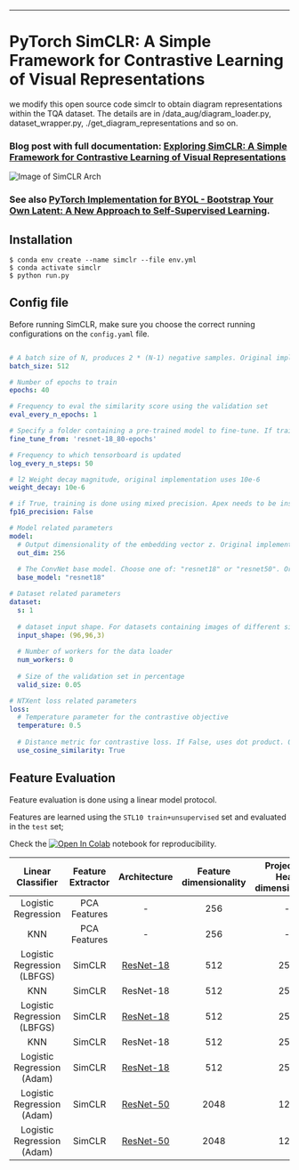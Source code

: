 -----------------------------------------
# PyTorch SimCLR: A Simple Framework for Contrastive Learning of Visual Representations
we modify this open source code simclr to obtain diagram representations within the TQA dataset. The details are in /data_aug/diagram_loader.py, dataset_wrapper.py, ./get_diagram_representations and so on. 
### Blog post with full documentation: [Exploring SimCLR: A Simple Framework for Contrastive Learning of Visual Representations](https://sthalles.github.io/simple-self-supervised-learning/)

![Image of SimCLR Arch](https://sthalles.github.io/assets/contrastive-self-supervised/cover.png)

### See also [PyTorch Implementation for BYOL - Bootstrap Your Own Latent: A New Approach to Self-Supervised Learning](https://github.com/sthalles/PyTorch-BYOL).

## Installation

```
$ conda env create --name simclr --file env.yml
$ conda activate simclr
$ python run.py
```

## Config file

Before running SimCLR, make sure you choose the correct running configurations on the ```config.yaml``` file.

```yaml

# A batch size of N, produces 2 * (N-1) negative samples. Original implementation uses a batch size of 8192
batch_size: 512 

# Number of epochs to train
epochs: 40

# Frequency to eval the similarity score using the validation set
eval_every_n_epochs: 1

# Specify a folder containing a pre-trained model to fine-tune. If training from scratch, pass None.
fine_tune_from: 'resnet-18_80-epochs'

# Frequency to which tensorboard is updated
log_every_n_steps: 50

# l2 Weight decay magnitude, original implementation uses 10e-6
weight_decay: 10e-6

# if True, training is done using mixed precision. Apex needs to be installed in this case.
fp16_precision: False 

# Model related parameters
model:
  # Output dimensionality of the embedding vector z. Original implementation uses 2048
  out_dim: 256 
  
  # The ConvNet base model. Choose one of: "resnet18" or "resnet50". Original implementation uses resnet50
  base_model: "resnet18"

# Dataset related parameters
dataset:
  s: 1
  
  # dataset input shape. For datasets containing images of different size, this defines the final 
  input_shape: (96,96,3) 
  
  # Number of workers for the data loader
  num_workers: 0
  
  # Size of the validation set in percentage
  valid_size: 0.05

# NTXent loss related parameters
loss:
  # Temperature parameter for the contrastive objective
  temperature: 0.5 
  
  # Distance metric for contrastive loss. If False, uses dot product. Original implementation uses cosine similarity.
  use_cosine_similarity: True
```

## Feature Evaluation

Feature evaluation is done using a linear model protocol. 

Features are learned using the ```STL10 train+unsupervised``` set and evaluated in the ```test``` set;

Check the [![Open In Colab](https://colab.research.google.com/assets/colab-badge.svg)](https://github.com/sthalles/SimCLR/blob/master/feature_eval/linear_feature_eval.ipynb) notebook for reproducibility.


|      Linear Classifier      | Feature Extractor | Architecture | Feature dimensionality | Projection Head  dimensionality | Epochs | STL10 Top 1 |
|:---------------------------:|:-----------------:|:------------:|:----------------------:|:-------------------------------:|:------:|:-----------:|
|     Logistic Regression     |    PCA Features   |       -      |           256          |                -                |        |    36.0%    |
|             KNN             |    PCA Features   |       -      |           256          |                -                |        |    31.8%    |
| Logistic Regression (LBFGS) |       SimCLR      |   [ResNet-18](https://drive.google.com/open?id=1c4eVon0sUd-ChVhH6XMpF6nCngNJsAPk)  |           512          |               256               |   40   |    70.3%    |
|             KNN             |       SimCLR      |   ResNet-18  |           512          |               256               |   40   |    66.2%    |
| Logistic Regression (LBFGS) |       SimCLR      |   [ResNet-18](https://drive.google.com/open?id=1L0yoeY9i2mzDcj69P4slTWb-cfr3PyoT)  |           512          |               256               |   80   |    72.9%    |
|             KNN             |       SimCLR      |   ResNet-18  |           512          |               256               |   80   |    69.8%    |
| Logistic Regression (Adam) |       SimCLR      |   [ResNet-18](https://drive.google.com/open?id=1aZ12TITXnajZ6QWmS_SDm8Sp8gXNbeCQ)  |           512          |               256               |   100   |    75.4%    |
|  Logistic Regression (Adam) |       SimCLR      |   [ResNet-50](https://drive.google.com/open?id=1TZqBNTFCsO-mxAiR-zJeyupY-J2gA27Q)  |          2048          |               128               |   40   |    74.6%    |
|  Logistic Regression (Adam) |       SimCLR      |   [ResNet-50](https://drive.google.com/open?id=1is1wkBRccHdhSKQnPUTQoaFkVNSaCb35)  |          2048          |               128               |   80   |    77.3%    |
